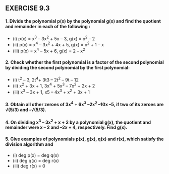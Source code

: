 ## EXERCISE 9.3
#### 1. Divide the polynomial p(x) by the polynomial g(x) and find the quotient and remainder in each of the following :
* (i) p(x) = x<sup>3</sup> – 3x<sup>2</sup> + 5x – 3, g(x) = x<sup>2</sup> – 2
* (ii) p(x) = x<sup>4</sup> – 3x<sup>2</sup> + 4x + 5, g(x) = x<sup>2</sup> + 1 – x
* (iii) p(x) = x<sup>4</sup> – 5x + 6, g(x) = 2 – x<sup>2</sup>
#### 2. Check whether the first polynomial is a factor of the second polynomial by dividing the second polynomial by the first polynomial:
* (i) t<sup>2</sup> – 3, 2t<sup>4</sup>+ 3t3 – 2t<sup>2</sup> – 9t – 12
* (ii) x<sup>2</sup> + 3x + 1, 3x<sup>4</sup> + 5x<sup>3</sup> – 7x<sup>2</sup> + 2x + 2
* (iii) x<sup>3</sup> – 3x + 1, x5 – 4x<sup>3</sup> + x<sup>2</sup> + 3x + 1

#### 3. Obtain all other zeroes of 3x<sup>4</sup> + 6x<sup>3</sup> –2x<sup>2</sup> –10x –5, if two of its zeroes are √(5/3) and -√(5/3).
#### 4. On dividing x<sup>3</sup> – 3x<sup>2</sup> + x + 2 by a polynomial g(x), the quotient and remainder were x – 2 and –2x + 4, respectively. Find g(x).
#### 5. Give examples of polynomials p(x), g(x), q(x) and r(x), which satisfy the division algorithm and 
* (i) deg p(x) = deg q(x) 
* (ii) deg q(x) = deg r(x) 
* (iii) deg r(x) = 0
